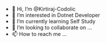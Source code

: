 - 👋 Hi, I’m @Kirtiraj-Codolic
- 👀 I’m interested in Dotnet Developer
- 🌱 I’m currently learning Self Study
- 💞️ I’m looking to collaborate on ...
- 📫 How to reach me ...

<!---
Kirtiraj-Codolic/Kirtiraj-Codolic is a ✨ special ✨ repository because its `README.md` (this file) appears on your GitHub profile.
You can click the Preview link to take a look at your changes.
--->
